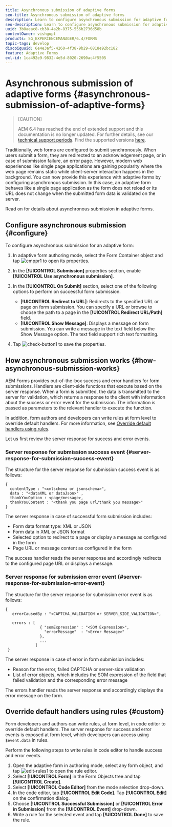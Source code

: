 ```yaml
---
title: Asynchronous submission of adaptive forms
seo-title: Asynchronous submission of adaptive forms
description: Learn to configure asynchronous submission for adaptive forms.
seo-description: Learn to configure asynchronous submission for adaptive forms.
uuid: 3b8aeac8-cb38-4a2b-8375-556b2736d58b
contentOwner: vishgupt
products: SG_EXPERIENCEMANAGER/6.4/FORMS
topic-tags: develop
discoiquuid: 6e4e3af5-4260-4f38-9b29-0818e92bc182
feature: Adaptive Forms
exl-id: 1ca492e9-9832-4e5d-8020-2690ac4f5505
---
```

# Asynchronous submission of adaptive forms {#asynchronous-submission-of-adaptive-forms}

>[CAUTION]
>
>AEM 6.4 has reached the end of extended support and this documentation is no longer updated. For further details, see our [technical support periods](https://helpx.adobe.com/support/programs/eol-matrix.html). Find the supported versions [here](https://experienceleague.adobe.com/docs/).

Traditionally, web forms are configured to submit synchronously. When users submit a form, they are redirected to an acknowledgement page, or in case of submission failure, an error page. However, modern web experiences like single page applications are gaining popularity where the web page remains static while client-server interaction happens in the background. You can now provide this experience with adaptive forms by configuring asynchronous submission. In this case, an adaptive form behaves like a single page application as the form does not reload or its URL does not change when the submitted form data is validated on the server.

Read on for details about asynchronous submission in adaptive forms.

## Configure asynchronous submission {#configure}

To configure asynchronous submission for an adaptive form:

1. In adaptive form authoring mode, select the Form Container object and tap ![cmppr1](assets/cmppr1.png) to open its properties.
1. In the **[!UICONTROL Submission]** properties section, enable **[!UICONTROL Use asynchronous submission]**.
1. In the **[!UICONTROL On Submit]** section, select one of the following options to perform on successful form submission.

    * **[!UICONTROL Redirect to URL]**: Redirects to the specified URL or page on form submission. You can specify a URL or browse to choose the path to a page in the **[!UICONTROL Redirect URL/Path]** field. 
    * **[!UICONTROL Show Message]**: Displays a message on form submission. You can write a message in the text field below the Show Message option. The text field support rich text formatting.

1. Tap ![check-button1](assets/check-button1.png) to save the properties.

## How asynchronous submission works {#how-asynchronous-submission-works}

AEM Forms provides out-of-the-box success and error handlers for form submissions. Handlers are client-side functions that execute based on the server response. When a form is submitted, the data is transmitted to the server for validation, which returns a response to the client with information about the success or error event for the submission. The information is passed as parameters to the relevant handler to execute the function.

In addition, form authors and developers can write rules at form level to override default handlers. For more information, see [Override default handlers using rules](#custom).

Let us first review the server response for success and error events.

### Server response for submission success event {#server-response-for-submission-success-event}

The structure for the server response for submission success event is as follows:

```
{
  contentType : "<xmlschema or jsonschema>", 
  data : "<dataXML or dataJson>" , 
  thankYouOption : <page/message>, 
  thankYouContent : "<thank you page url/thank you message>"
}
```

The server response in case of successful form submission includes:

* Form data format type: XML or JSON
* Form data in XML or JSON format
* Selected option to redirect to a page or display a message as configured in the form
* Page URL or message content as configured in the form

The success handler reads the server response and accordingly redirects to the configured page URL or displays a message.

### Server response for submission error event {#server-response-for-submission-error-event}

The structure for the server response for submission error event is as follows:

```
{
   errorCausedBy : "<CAPTCHA_VALIDATION or SERVER_SIDE_VALIDATION>",

   errors : [
               { "somExpression" : "<SOM Expression>",
                 "errorMessage"  : "<Error Message>"
               },
               ...
             ]
 }
```

The server response in case of error in form submission includes:

* Reason for the error, failed CAPTCHA or server-side validation
* List of error objects, which includes the SOM expression of the field that failed validation and the corresponding error message

The errors handler reads the server response and accordingly displays the error message on the form.

## Override default handlers using rules {#custom}

Form developers and authors can write rules, at form level, in code editor to override default handlers. The server response for success and error events is exposed at form level, which developers can access using `$event.data` in rules.

Perform the following steps to write rules in code editor to handle success and error events.

1. Open the adaptive form in authoring mode, select any form object, and tap ![edit-rules1](assets/edit-rules1.png) to open the rule editor.
1. Select **[!UICONTROL Form]** in the Form Objects tree and tap **[!UICONTROL Create]**.
1. Select **[!UICONTROL Code Editor]** from the mode selection drop-down.
1. In the code editor, tap **[!UICONTROL Edit Code]**. Tap **[!UICONTROL Edit]** on the confirmation dialog.
1. Choose **[!UICONTROL Successful Submission]** or **[!UICONTROL Error in Submission]** from the **[!UICONTROL Event]** drop-down.
1. Write a rule for the selected event and tap **[!UICONTROL Done]** to save the rule.
